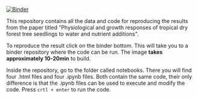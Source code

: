 [![Binder](https://mybinder.org/badge_logo.svg)](https://mybinder.org/v2/gh/ecamo19/physiolocal_responses_tropical_dry_forest_reproducible_stats/HEAD)

This repository contains all the data and code for reproducing the results from the paper titled "Physiological and growth responses of tropical dry forest tree seedlings to water and nutrient additions".

To reproduce the result click on the binder bottom. This will take you to a binder repository where the code can be run. The image __takes approximately 10-20min__ to build.

Inside the repository, go to the folder called notebooks. There you will find four .html files and four .ipynb files. Both contain the same code, their only difference is that the .ipynb files can be used to execute and modify the code. Press `crtl + enter` to run the code.  
